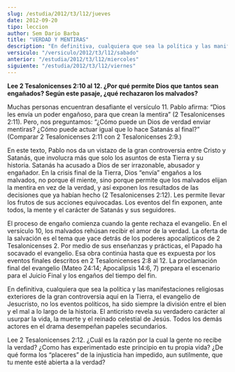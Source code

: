 ```yaml
---
slug: /estudia/2012/t3/l12/jueves
date: 2012-09-20
tipo: leccion
author: Sem Dario Barba
title: "VERDAD Y MENTIRAS"
description: "En definitiva, cualquiera que sea la política y las manifestaciones religiosas  exteriores de la gran controversia aquí en la Tierra, el evangelio de  Jesucristo, no los eventos políticos, ha sido siempre la división entre el bien  y el mal a lo largo de la historia. El anticr..."
versiculo: "/versiculo/2012/t3/l12/sabado"
anterior: "/estudia/2012/t3/l12/miercoles"
siguiente: "/estudia/2012/t3/l12/viernes"
---
```


**Lee 2 Tesalonicenses 2:10 al 12. ¿Por qué permite Dios que tantos sean engañados? Según este pasaje, ¿qué rechazaron los malvados?**

Muchas personas encuentran desafiante el versículo 11. Pablo afirma: “Dios les envía un poder engañoso, para que crean la mentira” (2 Tesalonicenses 2:11). Pero, nos preguntamos: “¿Cómo puede un Dios de verdad enviar mentiras? ¿Cómo puede actuar igual que lo hace Satanás al final?” (Comparar 2 Tesalonicenses 2:11 con 2 Tesalonicenses 2:9.)

En este texto, Pablo nos da un vistazo de la gran controversia entre Cristo y Satanás, que involucra más que solo los asuntos de esta Tierra y su historia. Satanás ha acusado a Dios de ser irrazonable, abusador y engañador. En la crisis final de la Tierra, Dios “envía” engaños a los malvados, no porque él miente, sino porque permite que los malvados elijan la mentira en vez de la verdad, y así exponen los resultados de las decisiones que ya habían hecho (2 Tesalonicenses 2:12). Les permite llevar los frutos de sus acciones equivocadas. Los eventos del fin exponen, ante todos, la mente y el carácter de Satanás y sus seguidores.

El proceso de engaño comienza cuando la gente rechaza el evangelio. En el versículo 10, los malvados rehúsan recibir el amor de la verdad. La oferta de la salvación es el tema que yace detrás de los poderes apocalípticos de 2 Tesalonicenses 2. Por medio de sus enseñanzas y prácticas, el Papado ha socavado el evangelio. Esa obra continúa hasta que es expuesta por los eventos finales descritos en 2 Tesalonicenses 2:8 al 12. La proclamación final del evangelio (Mateo 24:14; Apocalipsis 14:6, 7) prepara el escenario para el Juicio Final y los engaños del tiempo del fin.

En definitiva, cualquiera que sea la política y las manifestaciones religiosas exteriores de la gran controversia aquí en la Tierra, el evangelio de Jesucristo, no los eventos políticos, ha sido siempre la división entre el bien y el mal a lo largo de la historia. El anticristo revela su verdadero carácter al usurpar la vida, la muerte y el reinado celestial de Jesús. Todos los demás actores en el drama desempeñan papeles secundarios.

Lee 2 Tesalonicenses 2:12. ¿Cuál es la razón por la cual la gente no recibe la verdad? ¿Como has experimentado este principio en tu propia vida? ¿De qué forma los “placeres” de la injusticia han impedido, aun sutilmente, que tu mente esté abierta a la verdad?
